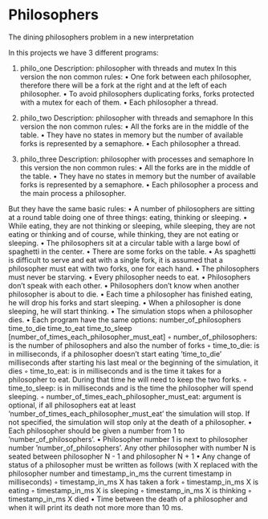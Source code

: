 # Philosophers
The dining philosophers problem in a new interpretation

In this projects we have 3 different programs:
1) philo_one
Description: philosopher with threads and mutex
In this version the non common rules:
• One fork between each philosopher, therefore there will be a fork at the right and
at the left of each philosopher.
• To avoid philosophers duplicating forks, forks protected with a
mutex for each of them.
• Each philosopher a thread.

2) philo_two
Description: philosopher with threads and semaphore
In this version the non common rules:
• All the forks are in the middle of the table.
• They have no states in memory but the number of available forks is represented by
a semaphore.
• Each philosopher a thread.

3) philo_three
Description: philosopher with processes and semaphore
In this version the non common rules:
• All the forks are in the middle of the table.
• They have no states in memory but the number of available forks is represented by
a semaphore.
• Each philosopher a process and the main process a philosopher.

But they have the same basic rules:
• A number of philosophers are sitting at a round table doing one of three things:
eating, thinking or sleeping.
• While eating, they are not thinking or sleeping, while sleeping, they are not eating
or thinking and of course, while thinking, they are not eating or sleeping.
• The philosophers sit at a circular table with a large bowl of spaghetti in the center.
• There are some forks on the table.
• As spaghetti is difficult to serve and eat with a single fork, it is assumed that a
philosopher must eat with two forks, one for each hand.
• The philosophers must never be starving.
• Every philosopher needs to eat.
• Philosophers don’t speak with each other.
• Philosophers don’t know when another philosopher is about to die.
• Each time a philosopher has finished eating, he will drop his forks and start sleeping.
• When a philosopher is done sleeping, he will start thinking.
• The simulation stops when a philosopher dies.
• Each program have the same options: number_of_philosophers time_to_die
time_to_eat time_to_sleep [number_of_times_each_philosopher_must_eat]
	◦ number_of_philosophers: is the number of philosophers and also the number
	of forks
	◦ time_to_die: is in milliseconds, if a philosopher doesn’t start eating ’time_to_die’
	milliseconds after starting his last meal or the beginning of the simulation, it
	dies
	◦ time_to_eat: is in milliseconds and is the time it takes for a philosopher to
	eat. During that time he will need to keep the two forks.
	◦ time_to_sleep: is in milliseconds and is the time the philosopher will spend
	sleeping.
	◦ number_of_times_each_philosopher_must_eat: argument is optional, if all
	philosophers eat at least ’number_of_times_each_philosopher_must_eat’ the
	simulation will stop. If not specified, the simulation will stop only at the death
	of a philosopher.
• Each philosopher should be given a number from 1 to ’number_of_philosophers’.
• Philosopher number 1 is next to philosopher number ’number_of_philosophers’.
Any other philosopher with number N is seated between philosopher N - 1 and
philosopher N + 1
• Any change of status of a philosopher must be written as follows (with X replaced
with the philosopher number and timestamp_in_ms the current timestamp in milliseconds)
◦ timestamp_in_ms X has taken a fork
◦ timestamp_in_ms X is eating
◦ timestamp_in_ms X is sleeping
◦ timestamp_in_ms X is thinking
◦ timestamp_in_ms X died
• Time between the death of a philosopher and when it
will print its death not more more than 10 ms.
